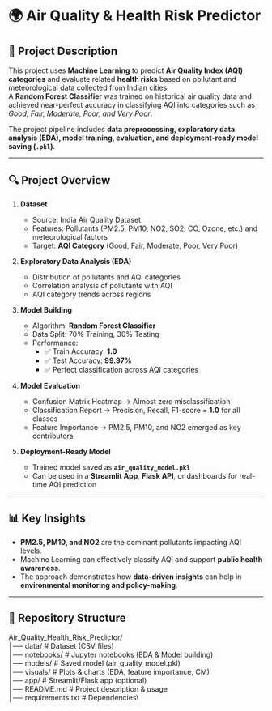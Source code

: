 # 🌍 Air Quality & Health Risk Predictor

## 📖 Project Description
This project uses **Machine Learning** to predict **Air Quality Index (AQI) categories** and evaluate related **health risks** based on pollutant and meteorological data collected from Indian cities.  
A **Random Forest Classifier** was trained on historical air quality data and achieved near-perfect accuracy in classifying AQI into categories such as *Good, Fair, Moderate, Poor, and Very Poor*.  

The project pipeline includes **data preprocessing, exploratory data analysis (EDA), model training, evaluation, and deployment-ready model saving (`.pkl`)**.

---

## 🔍 Project Overview
1. **Dataset**  
   - Source: India Air Quality Dataset  
   - Features: Pollutants (PM2.5, PM10, NO2, SO2, CO, Ozone, etc.) and meteorological factors  
   - Target: **AQI Category** (Good, Fair, Moderate, Poor, Very Poor)  

2. **Exploratory Data Analysis (EDA)**  
   - Distribution of pollutants and AQI categories  
   - Correlation analysis of pollutants with AQI  
   - AQI category trends across regions  

3. **Model Building**  
   - Algorithm: **Random Forest Classifier**  
   - Data Split: 70% Training, 30% Testing  
   - Performance:  
     - ✅ Train Accuracy: **1.0**  
     - ✅ Test Accuracy: **99.97%**  
     - ✅ Perfect classification across AQI categories  

4. **Model Evaluation**  
   - Confusion Matrix Heatmap → Almost zero misclassification  
   - Classification Report → Precision, Recall, F1-score = **1.0** for all classes  
   - Feature Importance → PM2.5, PM10, and NO2 emerged as key contributors  

5. **Deployment-Ready Model**  
   - Trained model saved as **`air_quality_model.pkl`**  
   - Can be used in a **Streamlit App**, **Flask API**, or dashboards for real-time AQI prediction  

---

## 📊 Key Insights
- **PM2.5, PM10, and NO2** are the dominant pollutants impacting AQI levels.  
- Machine Learning can effectively classify AQI and support **public health awareness**.  
- The approach demonstrates how **data-driven insights** can help in **environmental monitoring and policy-making**.  

---

## 📂 Repository Structure

Air_Quality_Health_Risk_Predictor/\
│── data/ # Dataset (CSV files)\
│── notebooks/ # Jupyter notebooks (EDA & Model building)\
│── models/ # Saved model (air_quality_model.pkl)\
│── visuals/ # Plots & charts (EDA, feature importance, CM)\
│── app/ # Streamlit/Flask app (optional)\
│── README.md # Project description & usage\
│── requirements.txt # Dependencies\
